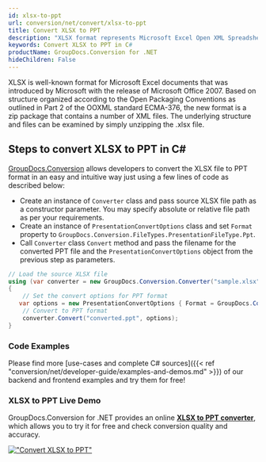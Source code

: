 ```yaml
---
id: xlsx-to-ppt
url: conversion/net/convert/xlsx-to-ppt
title: Convert XLSX to PPT
description: "XLSX format represents Microsoft Excel Open XML Spreadsheet with .xlsx extension. Learn how to convert XLSX to PPT file programmatically in C# language using GroupDocs.Conversion for .NET library."
keywords: Convert XLSX to PPT in C#
productName: GroupDocs.Conversion for .NET
hideChildren: False
---
```


XLSX is well-known format for Microsoft Excel documents that was introduced by Microsoft with the release of Microsoft Office 2007. Based on structure organized according to the Open Packaging Conventions as outlined in Part 2 of the OOXML standard ECMA-376, the new format is a zip package that contains a number of XML files. The underlying structure and files can be examined by simply unzipping the .xlsx file.

## Steps to convert XLSX to PPT in C#

[GroupDocs.Conversion](https://products.groupdocs.com/conversion/net) allows developers to convert the XLSX file to PPT format in an easy and intuitive way just using a few lines of code as described below:

* Create an instance of `Converter` class and pass source XLSX file path as a constructor parameter. You may specify absolute or relative file path as per your requirements. 
* Create an instance of `PresentationConvertOptions` class and set `Format` property to `GroupDocs.Conversion.FileTypes.PresentationFileType.Ppt`.
* Call `Converter` class `Convert` method and pass the filename for the converted PPT file and the `PresentationConvertOptions` object from the previous step as parameters.

```csharp
// Load the source XLSX file
using (var converter = new GroupDocs.Conversion.Converter("sample.xlsx"))
{
    // Set the convert options for PPT format
   var options = new PresentationConvertOptions { Format = GroupDocs.Conversion.FileTypes.PresentationFileType.Ppt };
    // Convert to PPT format
    converter.Convert("converted.ppt", options);
}
```

### Code Examples

Please find more [use-cases and complete C# sources]({{< ref "conversion/net/developer-guide/examples-and-demos.md" >}}) of our backend and frontend examples and try them for free!

### XLSX to PPT Live Demo

GroupDocs.Conversion for .NET provides an online [**XLSX to PPT converter**](https://products.groupdocs.app/conversion/xlsx-to-ppt), which allows you to try it for free and check conversion quality and accuracy.

[!["Convert XLSX to PPT"](conversion/net/images/convert-to-ppt/convert-xlsx-to-ppt.png)](https://products.groupdocs.app/conversion/xlsx-to-ppt)